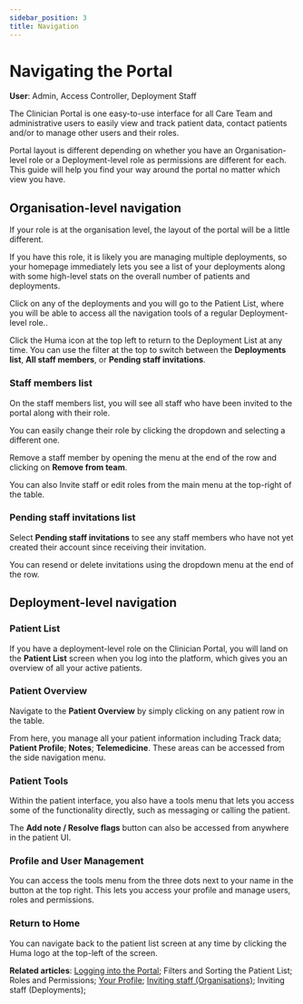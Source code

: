 ```yaml
---
sidebar_position: 3
title: Navigation
---
```

# Navigating the Portal
**User**: Admin, Access Controller, Deployment Staff

The Clinician Portal is one easy-to-use interface for all Care Team and administrative users to easily view and track patient data, contact patients and/or to manage other users and their roles.

Portal layout is different depending on whether you have an Organisation-level role or a Deployment-level role as permissions are different for each. This guide will help you find your way around the portal no matter which view you have.
## Organisation-level navigation
If your role is at the organisation level, the layout of the portal will be a little different.

If you have this role, it is likely you are managing multiple deployments, so your homepage immediately lets you see a list of your deployments along with some high-level stats on the overall number of patients and deployments.

Click on any of the deployments and you will go to the Patient List, where you will be able to access all the navigation tools of a regular Deployment-level role.. 

Click the Huma icon at the top left to return to the Deployment List at any time. You can use the filter at the top to switch between the **Deployments list**, **All staff members**, or **Pending staff invitations**.

### Staff members list
On the staff members list, you will see all staff who have been invited to the portal along with their role.

You can easily change their role by clicking the dropdown and selecting a different one.

Remove a staff member by opening the menu at the end of the row and clicking on **Remove from team**.

You can also Invite staff or edit roles from the main menu at the top-right of the table.

### Pending staff invitations list
Select **Pending staff invitations** to see any staff members who have not yet created their account since receiving their invitation. 

You can resend or delete invitations using the dropdown menu at the end of the row.

## Deployment-level navigation
### Patient List
If you have a deployment-level role on the Clinician Portal, you will land on the **Patient List** screen when you log into the platform, which gives you an overview of all your active patients. 

### Patient Overview
Navigate to the **Patient Overview** by simply clicking on any patient row in the table.

From here, you manage all your patient information including Track data; **Patient Profile**; **Notes**; **Telemedicine**. These areas can be accessed from the side navigation menu.

### Patient Tools
Within the patient interface, you also have a tools menu that lets you access some of the functionality directly, such as messaging or calling the patient.

The **Add note / Resolve flags** button can also be accessed from anywhere in the patient UI.

### Profile and User Management
You can access the tools menu from the three dots next to your name in the button at the top right. This lets you access your profile and manage users, roles and permissions.

### Return to Home
You can navigate back to the patient list screen at any time by clicking the Huma logo at the top-left of the screen.

**Related articles**: [Logging into the Portal](https://github.com/huma-engineering/huma-docs/blob/3deb505ce094485a689be204a20a8c4f8cffa64b/data-collection/Clinician%20Portal/Getting%20Started/Logging%20into%20the%20Portal.md); Filters and Sorting the Patient List; Roles and Permissions; [Your Profile](https://github.com/huma-engineering/huma-docs/blob/020cd505df6fd084bd6170435aa5638e7eeff16d/data-collection/Clinician%20Portal/Getting%20Started/Your%20Profile.md); [Inviting staff (Organisations)](https://github.com/huma-engineering/huma-docs/blob/020cd505df6fd084bd6170435aa5638e7eeff16d/data-collection/Admin%20Portal/Managing%20Organisations/Inviting%20staff%20to%20an%20Organisation.md); Inviting staff (Deployments); 
